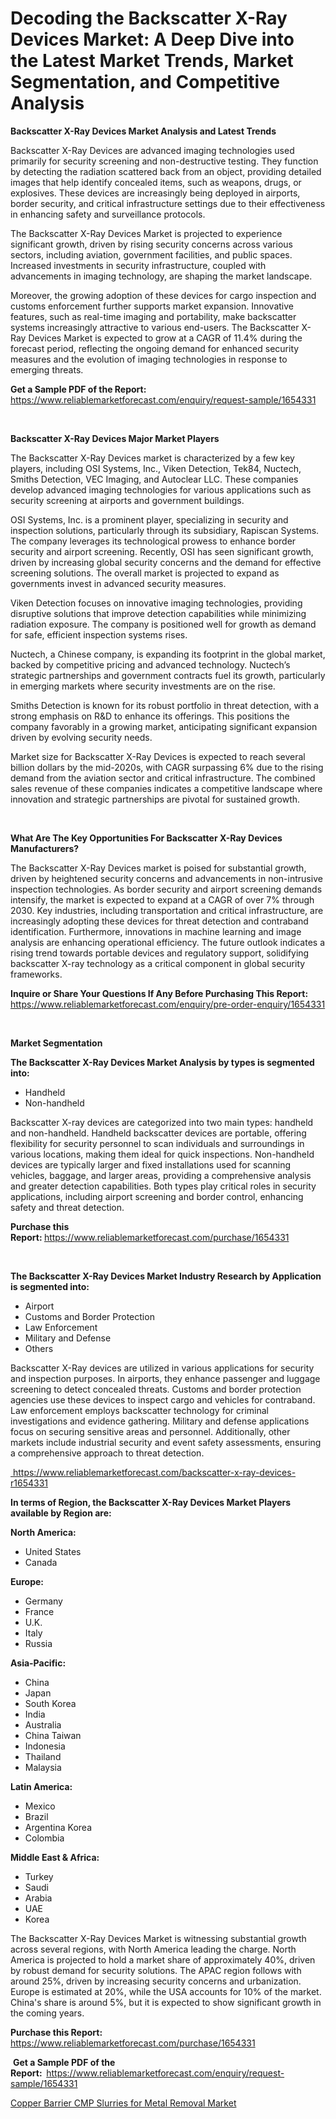 <p><h1>Decoding the Backscatter X-Ray Devices Market: A Deep Dive into the Latest Market Trends, Market Segmentation, and Competitive Analysis</h1></p><p><strong>Backscatter X-Ray Devices Market Analysis and Latest Trends</strong></p>
<p><p>Backscatter X-Ray Devices are advanced imaging technologies used primarily for security screening and non-destructive testing. They function by detecting the radiation scattered back from an object, providing detailed images that help identify concealed items, such as weapons, drugs, or explosives. These devices are increasingly being deployed in airports, border security, and critical infrastructure settings due to their effectiveness in enhancing safety and surveillance protocols.</p><p>The Backscatter X-Ray Devices Market is projected to experience significant growth, driven by rising security concerns across various sectors, including aviation, government facilities, and public spaces. Increased investments in security infrastructure, coupled with advancements in imaging technology, are shaping the market landscape. </p><p>Moreover, the growing adoption of these devices for cargo inspection and customs enforcement further supports market expansion. Innovative features, such as real-time imaging and portability, make backscatter systems increasingly attractive to various end-users. The Backscatter X-Ray Devices Market is expected to grow at a CAGR of 11.4% during the forecast period, reflecting the ongoing demand for enhanced security measures and the evolution of imaging technologies in response to emerging threats.</p></p>
<p><strong>Get a Sample PDF of the Report:&nbsp;</strong> <a href="https://www.reliablemarketforecast.com/enquiry/request-sample/1654331?utm_campaign=3049&utm_medium=2&utm_source=Github&utm_content=ia&utm_term=29032025&utm_id=backscatter-x-ray-devices">https://www.reliablemarketforecast.com/enquiry/request-sample/1654331</a></p>
<p>&nbsp;</p>
<p><strong>Backscatter X-Ray Devices Major Market Players</strong></p>
<p><p>The Backscatter X-Ray Devices market is characterized by a few key players, including OSI Systems, Inc., Viken Detection, Tek84, Nuctech, Smiths Detection, VEC Imaging, and Autoclear LLC. These companies develop advanced imaging technologies for various applications such as security screening at airports and government buildings.</p><p>OSI Systems, Inc. is a prominent player, specializing in security and inspection solutions, particularly through its subsidiary, Rapiscan Systems. The company leverages its technological prowess to enhance border security and airport screening. Recently, OSI has seen significant growth, driven by increasing global security concerns and the demand for effective screening solutions. The overall market is projected to expand as governments invest in advanced security measures.</p><p>Viken Detection focuses on innovative imaging technologies, providing disruptive solutions that improve detection capabilities while minimizing radiation exposure. The company is positioned well for growth as demand for safe, efficient inspection systems rises.</p><p>Nuctech, a Chinese company, is expanding its footprint in the global market, backed by competitive pricing and advanced technology. Nuctech’s strategic partnerships and government contracts fuel its growth, particularly in emerging markets where security investments are on the rise.</p><p>Smiths Detection is known for its robust portfolio in threat detection, with a strong emphasis on R&D to enhance its offerings. This positions the company favorably in a growing market, anticipating significant expansion driven by evolving security needs.</p><p>Market size for Backscatter X-Ray Devices is expected to reach several billion dollars by the mid-2020s, with CAGR surpassing 6% due to the rising demand from the aviation sector and critical infrastructure. The combined sales revenue of these companies indicates a competitive landscape where innovation and strategic partnerships are pivotal for sustained growth.</p></p>
<p>&nbsp;</p>
<p><strong>What Are The Key Opportunities For Backscatter X-Ray Devices Manufacturers?</strong></p>
<p><p>The Backscatter X-Ray Devices market is poised for substantial growth, driven by heightened security concerns and advancements in non-intrusive inspection technologies. As border security and airport screening demands intensify, the market is expected to expand at a CAGR of over 7% through 2030. Key industries, including transportation and critical infrastructure, are increasingly adopting these devices for threat detection and contraband identification. Furthermore, innovations in machine learning and image analysis are enhancing operational efficiency. The future outlook indicates a rising trend towards portable devices and regulatory support, solidifying backscatter X-ray technology as a critical component in global security frameworks.</p></p>
<p><strong>Inquire or Share Your Questions If Any Before Purchasing This Report:</strong> <a href="https://www.reliablemarketforecast.com/enquiry/pre-order-enquiry/1654331?utm_campaign=3049&utm_medium=2&utm_source=Github&utm_content=ia&utm_term=29032025&utm_id=backscatter-x-ray-devices">https://www.reliablemarketforecast.com/enquiry/pre-order-enquiry/1654331</a></p>
<p>&nbsp;</p>
<p><strong>Market Segmentation</strong></p>
<p><strong>The Backscatter X-Ray Devices Market Analysis by types is segmented into:</strong></p>
<p><ul><li>Handheld</li><li>Non-handheld</li></ul></p>
<p><p>Backscatter X-ray devices are categorized into two main types: handheld and non-handheld. Handheld backscatter devices are portable, offering flexibility for security personnel to scan individuals and surroundings in various locations, making them ideal for quick inspections. Non-handheld devices are typically larger and fixed installations used for scanning vehicles, baggage, and larger areas, providing a comprehensive analysis and greater detection capabilities. Both types play critical roles in security applications, including airport screening and border control, enhancing safety and threat detection.</p></p>
<p><strong>Purchase this Report:&nbsp;</strong><a href="https://www.reliablemarketforecast.com/purchase/1654331?utm_campaign=3049&utm_medium=2&utm_source=Github&utm_content=ia&utm_term=29032025&utm_id=backscatter-x-ray-devices">https://www.reliablemarketforecast.com/purchase/1654331</a></p>
<p>&nbsp;</p>
<p><strong>The Backscatter X-Ray Devices Market Industry Research by Application is segmented into:</strong></p>
<p><ul><li>Airport</li><li>Customs and Border Protection​</li><li>Law Enforcement</li><li>Military and Defense​</li><li>Others</li></ul></p>
<p><p>Backscatter X-Ray devices are utilized in various applications for security and inspection purposes. In airports, they enhance passenger and luggage screening to detect concealed threats. Customs and border protection agencies use these devices to inspect cargo and vehicles for contraband. Law enforcement employs backscatter technology for criminal investigations and evidence gathering. Military and defense applications focus on securing sensitive areas and personnel. Additionally, other markets include industrial security and event safety assessments, ensuring a comprehensive approach to threat detection.</p></p>
<p><a href="https://www.reliablemarketforecast.com/backscatter-x-ray-devices-r1654331?utm_campaign=3049&utm_medium=2&utm_source=Github&utm_content=ia&utm_term=29032025&utm_id=backscatter-x-ray-devices">&nbsp;https://www.reliablemarketforecast.com/backscatter-x-ray-devices-r1654331</a></p>
<p><strong>In terms of Region, the Backscatter X-Ray Devices Market Players available by Region are:</strong></p>
<p>
    <p> <strong> North America: </strong>
        <ul>
            <li>United States</li>
            <li>Canada</li>
        </ul>
        </p> 
    <p> <strong> Europe: </strong>
        <ul>
            <li>Germany</li>
            <li>France</li>
            <li>U.K.</li>
            <li>Italy</li>
            <li>Russia</li>
        </ul>
        </p> 
    <p> <strong> Asia-Pacific: </strong>
        <ul>
            <li>China</li>
            <li>Japan</li>
            <li>South Korea</li>
            <li>India</li>
            <li>Australia</li>
            <li>China Taiwan</li>
            <li>Indonesia</li>
            <li>Thailand</li>
            <li>Malaysia</li>
        </ul>
        </p> 
    <p> <strong> Latin America: </strong>
        <ul>
            <li>Mexico</li>
            <li>Brazil</li>
            <li>Argentina Korea</li>
            <li>Colombia</li>
        </ul>
        </p> 
    <p> <strong> Middle East & Africa: </strong>
        <ul>
            <li>Turkey</li>
            <li>Saudi</li>
            <li>Arabia</li>
            <li>UAE</li>
            <li>Korea</li>
        </ul>
    </p>
    </p>
<p><p>The Backscatter X-Ray Devices Market is witnessing substantial growth across several regions, with North America leading the charge. North America is projected to hold a market share of approximately 40%, driven by robust demand for security solutions. The APAC region follows with around 25%, driven by increasing security concerns and urbanization. Europe is estimated at 20%, while the USA accounts for 10% of the market. China's share is around 5%, but it is expected to show significant growth in the coming years.</p></p>
<p><strong>Purchase this Report: </strong><a href="https://www.reliablemarketforecast.com/purchase/1654331?utm_campaign=3049&utm_medium=2&utm_source=Github&utm_content=ia&utm_term=29032025&utm_id=backscatter-x-ray-devices">https://www.reliablemarketforecast.com/purchase/1654331</a></p>
<p>&nbsp;<strong>Get a Sample PDF of the Report:&nbsp;&nbsp;</strong><a href="https://www.reliablemarketforecast.com/enquiry/request-sample/1654331?utm_campaign=3049&utm_medium=2&utm_source=Github&utm_content=ia&utm_term=29032025&utm_id=backscatter-x-ray-devices">https://www.reliablemarketforecast.com/enquiry/request-sample/1654331</a></p>
<p><strong></strong></p>
<p><p><a href="https://github.com/muhjanaidu/Market-Research-Report-List-1/blob/main/copper-barrier-cmp-slurries-for-metal-removal-market.md?utm_campaign=3049&utm_medium=2&utm_source=Github&utm_content=ia&utm_term=29032025&utm_id=backscatter-x-ray-devices">Copper Barrier CMP Slurries for Metal Removal Market</a></p></p>